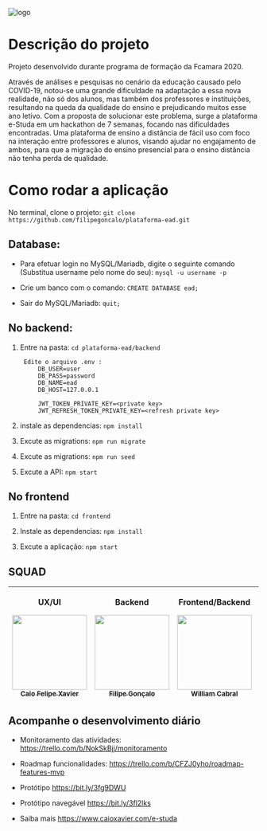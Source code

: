 ![logo](https://user-images.githubusercontent.com/54011223/86034287-ae9d2a00-ba10-11ea-84da-81a451bba05a.png)


# Descrição do projeto

Projeto desenvolvido durante programa de formação da Fcamara 2020.

Através de análises e pesquisas no cenário da educação causado pelo COVID-19, notou-se uma grande dificuldade na adaptação a essa nova realidade, não só dos alunos, mas também dos professores e instituições,  resultando na queda da qualidade do ensino e prejudicando muitos esse ano letivo. Com a proposta de solucionar este problema, surge a plataforma e-Studa em um hackathon  de 7 semanas, focando nas dificuldades encontradas. Uma plataforma de ensino a distância de fácil uso com foco na interação entre professores e alunos, visando ajudar no engajamento de ambos, para que a migração do ensino presencial para o ensino distância  não tenha perda de qualidade.


# Como rodar a aplicação

No terminal, clone o projeto: `git clone https://github.com/filipegoncalo/plataforma-ead.git`

## Database:
* Para efetuar login no MySQL/Mariadb, digite o seguinte comando (Substitua username pelo nome do seu): `mysql -u username -p`

* Crie um banco com o comando: `CREATE DATABASE ead;`

* Sair do MySQL/Mariadb: `quit;`


## No backend:
1. Entre na pasta: `cd plataforma-ead/backend`

        Edite o arquivo .env :
            DB_USER=user
            DB_PASS=password
            DB_NAME=ead
            DB_HOST=127.0.0.1

            JWT_TOKEN_PRIVATE_KEY=<private key>
            JWT_REFRESH_TOKEN_PRIVATE_KEY=<refresh private key>



3. instale as dependencias: `npm install`

4. Excute as migrations: `npm run migrate`

5. Excute as migrations: `npm run seed`

6. Excute a API: `npm start`

## No frontend

1. Entre na pasta: `cd frontend`

2. Instale as dependencias: `npm install`

3. Excute a aplicação: `npm start`

## SQUAD
| <p>UX/UI</p>[<img src="https://static-exp1.licdn.com/sc/h/djzv59yelk5urv2ujlazfyvrk" width="150"><br><sub>Caio Felipe Xavier</sub>](https://www.linkedin.com/in/caio-xavier/) | <p>Backend</p>[<img src="https://avatars2.githubusercontent.com/u/54011223?s=400&u=ba51b628bac944b565c588671be15e974b330f59&v=4" width="150"><br><sub>Filipe Gonçalo</sub>](https://github.com/filipegoncalo) | <p>Frontend/Backend</p>[<img src="https://avatars3.githubusercontent.com/u/42469800?s=400&v=4" width="150"><br><sub>William Cabral</sub>](https://github.com/William8Cabral) | <p>Frontend</p>[<img src="https://avatars3.githubusercontent.com/u/31941580?s=400&u=c9c2f62c62dcf5c5db67d92fd31184533f2bceb2&v=4" width="150"><br><sub>Laurent Herman</sub>](https://github.com/LaurentHP) | <p>Frontend</p>[<img src="https://avatars2.githubusercontent.com/u/65873619?s=400&v=4" width="150"><br><sub>Pedro Henrique Brito</sub>](https://github.com/PedroHenriqueBrito) | 
| :---: |  :---: |  :---: |  :---: |  :---: |


## Acompanhe o desenvolvimento diário

- Monitoramento das atividades:
https://trello.com/b/NokSkBjj/monitoramento

- Roadmap funcionalidades:
https://trello.com/b/CFZJ0yho/roadmap-features-mvp

- Protótipo
https://bit.ly/3fg9DWU

- Protótipo navegável
https://bit.ly/3fl2lks

- Saiba mais
https://www.caioxavier.com/e-studa